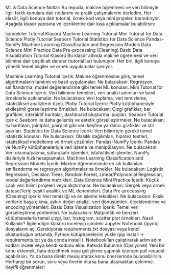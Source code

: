 ML & Data Science Notları
Bu repoda, makine öğrenmesi ve veri bilimiyle ilgili farklı konulara dair notlarımı ve pratik çalışmalarımı derledim. Her klasör, ilgili konuya dair tutorial, örnek kod veya mini projeleri barındırıyor. Aşağıda klasör yapısına ve içeriklerine dair kısa açıklamalar bulabilirsin:

İçindekiler
Tutorial Klasörü
Machine Learning Tutorial
Mini Tutorial for Data Science
Plotly Tutorial
Seaborn Tutorial
Statistics for Data Science
Pandas-NumPy
Machine Learning Classification and Regression Models
Data Science Mini Practice
Data Pre-processing (Cleaning)
Basic Data Visualization
Tutorial Klasörü
Bu klasör altında makine öğrenmesi ve veri bilimine dair çeşitli alt dersler (tutorial’lar) bulunuyor. Her biri, ilgili konuya yönelik temel bilgiler ve örnek uygulamalar içeriyor.

Machine Learning Tutorial
İçerik: Makine öğrenmesine giriş, temel algoritmaların tanıtımı ve basit uygulamalar.
Ne bulacaksın: Regresyon, sınıflandırma, model değerlendirme gibi temel ML konuları.
Mini Tutorial for Data Science
İçerik: Veri biliminin temelleri, veri analizi adımları ve basit örneklerle açıklamalar.
Ne bulacaksın: Veri toplama, veri temizleme, istatistiksel analizlerin özeti.
Plotly Tutorial
İçerik: Plotly kütüphanesiyle etkileşimli görselleştirme örnekleri.
Ne bulacaksın: Çizgi grafikler, bar grafikler, interaktif haritalar, dashboard oluşturma ipuçları.
Seaborn Tutorial
İçerik: Seaborn ile daha gelişmiş ve estetik görselleştirmeler.
Ne bulacaksın: Isı haritaları, jointplot, pairplot gibi veri keşfine yardımcı grafikler ve stil ayarları.
Statistics for Data Science
İçerik: Veri bilimi için gerekli temel istatistik konuları.
Ne bulacaksın: Olasılık dağılımları, hipotez testleri, istatistiksel modelleme ve örnek çözümler.
Pandas-NumPy
İçerik: Pandas ve NumPy kütüphaneleriyle veri işleme ve manipülasyon.
Ne bulacaksın: Veri okuma/yazma, sütun/satır işlemleri, istatistiksel işlemler, NumPy dizileriyle hızlı hesaplamalar.
Machine Learning Classification and Regression Models
İçerik: Makine öğrenmesinde en sık kullanılan sınıflandırma ve regresyon algoritmalarına örnekler.
Ne bulacaksın: Logistic Regression, Decision Trees, Random Forest, Linear/Polynomial Regression, model değerlendirme metrikleri.
Data Science Mini Practice
İçerik: Küçük çaplı veri bilimi projeleri veya alıştırmalar.
Ne bulacaksın: Gerçek veya örnek dataset’lerle çeşitli analitik ve ML denemeleri.
Data Pre-processing (Cleaning)
İçerik: Veri temizliği ve ön işleme teknikleri.
Ne bulacaksın: Eksik verilerle başa çıkma, aykırı değer analizi, veri dönüşümleri, ölçeklendirme ve encoding yöntemleri.
Basic Data Visualization
İçerik: Temel veri görselleştirme yöntemleri.
Ne bulacaksın: Matplotlib ve benzeri kütüphanelerle temel çizgi, bar, histogram, scatter plot örnekleri.
Nasıl Kullanılır?
İlgilendiğin klasörü inceleyip içindeki Jupyter Notebook (ipynb) dosyalarını aç.
Gerekiyorsa requirements.txt dosyası veya kendi oluşturduğun ortamda, Python kütüphanelerini yükle (pip install -r requirements.txt ya da conda install <paket>).
Notebook’ları çalıştırarak adım adım kodları incele veya kendi kodunu ekle.
Katkıda Bulunma (Opsiyonel)
Yeni bir konu eklemek, hata düzeltmek veya geliştirme yapmak istersen pull request açabilirsin.
Ya da bana direkt mesaj atarak konu önerilerinde bulunabilirsin.
Herhangi bir sorun, soru veya önerin olursa bana ulaşmaktan çekinme. Keyifli öğrenmeler!
